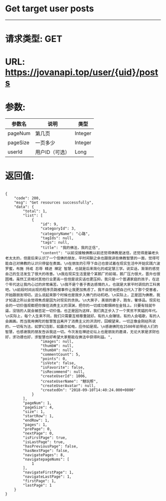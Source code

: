 # Get target user posts
---
# 请求类型: GET
# URL: https://jovanapi.top/user/{uid}/posts
# 参数:
参数名 | 说明                   | 类型
----- |----------------------- | ----
pageNum | 第几页   | Integer
pageSize  | 一页多少        | Integer
userId   | 用户ID（可选） | Long
# 返回值:
<pre><code>
{
    "code": 200,
    "msg": "Get resources successfully",
    "data": {
        "total": 1,
        "list": [
            {
                "id": 9,
                "categoryId": 3,
                "categoryName": "心路",
                "tagIds": null,
                "tags": null,
                "title": "我的佛法，我的正信",
                "content": "以前没接触佛教以前还觉得佛教是迷信，还觉得是骗老头老太太的，但是后来认识了一个信佛的朋友，平时闲聊之余也跟我讲些佛教智慧的一面，觉得可能自己对佛教的认识只停留在表面。\n在朋友的引导下自己也尝试着在现实生活中开始实践六波罗蜜，布施 持戒 忍辱 精进 禅定 智慧，也就是后来简化的戒定慧三学。说实话，渐渐的感觉自己的生活发生了很大的改善。\n我在现实生活里是个某鹅厂的前端，鹅厂压力很大，晋升也很困难。虽然工资相对其他行业更高一些但是说实话也更压抑。我只是一个普通家庭的孩子，在这个年代这让我内心过的非常痛苦。\n我不是个善于表达感情的人，也就是大家平时调侃的工科男吧。\n前段时间出现的程序员跳楼事件让我更加焦虑了。我不自觉地把自己代入了那个受害者，开始跟朋友唠叨。这么说起来那个时候也是我步入佛门的动机吧。\n实际上，正是因为佛教，我才知道之所以会觉得焦虑是因为对现实的贪执。\n大房子，美丽的妻子，跑车，奢侈品。现实社会的一切价值观都把你推往消费主义的深渊，把你的一切成功都捆绑在金钱上。只要有钱就牛逼，没钱的人就会被否定一切价值。也正是因为这样，我们真正步入了一个笑贫不笑娼的年代。\n实际上，每个人生来不同，我们只需要互相尊重就好。有的人会赚钱，有的人会唱歌，有的人会画画。而当我用佛陀的智慧暂且离开了消费主义的洪流时，回眼望来，一切正像金刚经所说的，一切有为法，如梦幻泡影，如露亦如电，应作如是观。\n感谢佛陀在2500年前带给人们的智慧，也感谢我的朋友告诉我这一切。今次发在禅迹论坛上也是朋友的邀请，无论大家是求财也好，求功德也好，求智慧也好希望大家都能在佛法中获得利益。",
                "images": null,
                "thumbW": null,
                "thumbH": null,
                "commentCount": 5,
                "points": 0,
                "isVote": false,
                "isFavorite": false,
                "isRecommend": null,
                "createUserId": 1006,
                "createUserName": "魅玩帮",
                "createUserAvatar": null,
                "createdOn": "2018-09-10T14:40:24.000+0800"
            }
        ],
        "pageNum": 1,
        "pageSize": 4,
        "size": 1,
        "startRow": 1,
        "endRow": 1,
        "pages": 1,
        "prePage": 0,
        "nextPage": 0,
        "isFirstPage": true,
        "isLastPage": true,
        "hasPreviousPage": false,
        "hasNextPage": false,
        "navigatePages": 8,
        "navigatepageNums": [
            1
        ],
        "navigateFirstPage": 1,
        "navigateLastPage": 1,
        "firstPage": 1,
        "lastPage": 1
    }
}
</code></pre>
